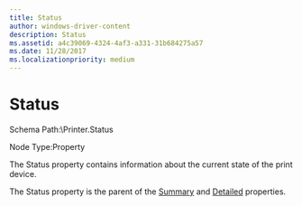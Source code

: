 ```yaml
---
title: Status
author: windows-driver-content
description: Status
ms.assetid: a4c39069-4324-4af3-a331-31b684275a57
ms.date: 11/28/2017
ms.localizationpriority: medium
---
```


# Status


Schema Path:\\Printer.Status

Node Type:Property

The Status property contains information about the current state of the print device.

The Status property is the parent of the [Summary](summary.md) and [Detailed](detailed.md) properties.

 

 





